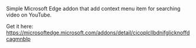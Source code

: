 Simple Microsoft Edge addon that add context menu item for searching video on YouTube.

Get it here: https://microsoftedge.microsoft.com/addons/detail/cicoplcllbdnifglicknoffdcagmnblp